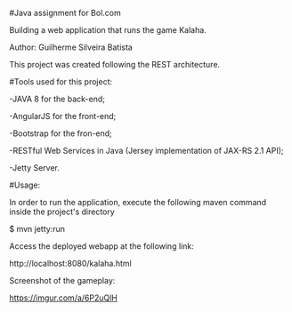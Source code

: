 #Java assignment for Bol.com

Building a web application that runs the game Kalaha.

Author: Guilherme Silveira Batista

This project was created following the REST architecture.

#Tools used for this project:

-JAVA 8 for the back-end;

-AngularJS for the front-end;

-Bootstrap for the fron-end;

-RESTful Web Services in Java (Jersey implementation of JAX-RS 2.1 API);

-Jetty Server.

#Usage:

In order to run the application, execute the following maven command inside the project's directory

$ mvn jetty:run

Access the deployed webapp at the following link:

http://localhost:8080/kalaha.html

Screenshot of the gameplay:

https://imgur.com/a/6P2uQlH


